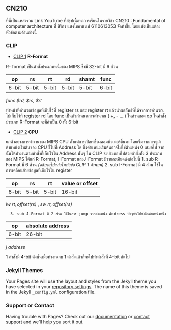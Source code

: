 ## CN210

ที่นี่เป็นแหล่งรวม Link YouTube ที่สรุปเนื้อหาการเรียนในรายวิชา CN210 : Fundamental of computer architecture ที่ สิริกร แสงโชคานนท์ 6110613053 จัดทำขึ้น โดยแบ่งเป็นแต่ละหัวข้อตามด้านล่างนี้


### CLIP

* [CLIP 1](https://youtu.be/4FirKjjTNqQ) **R-Format**

R- format เป็นคำสั่งประเภทหนึ่งของ MIPS ซึ่งมี 32-bit มี 6 ส่วน

|op | rs | rt | rd | shamt | func |
|---|---|---|---|---|---|
|6-bit|5-bit|5-bit|5-bit|5-bit|6-bit|

   
*func $rd, $rs, $rt*
   
ทำหน้าที่คำนวณข้อมูลที่เก็บไว้ที่ register rs และ register rt แล้วนำผลลัพธ์ที่ได้จากการคำนวณไปเก็บไว้ที่ register rd โดย func เป็นตัวกำหนดการคำนวณ ( +, - ,...) ในส่วนของ op ในคำสั่งประเภท R-Format จะมีค่าเป็น 0 ทั้ง 6-bit


* [CLIP 2](https://youtu.be/baCNeNydnZY) **CPU**

ยกตัวอย่างการทำงานของ MIPS CPU ตั้งแต่การเปิดเครื่องคอมพิวเตอร์ขึ้นมา โดยเริ่มจากการดูว่าตำแหน่งเริ่มต้นของ CPU ชี้ไปที่ Address ใด ซึ่งตำแหน่งเริ่มต้นอาจไม่ใช่ตำแหน่ง 0 เสมอไป จากนั้นให้ทำงานตามคำสั่งที่เก็บไว้ใน Address นั้นๆ ใน CLIP จะประกอบไปด้วยคำสั่งทั้ง 3 ประเภท ของ MIPS ได้แก่ R-Format, I-Format และJ-Format มีรายละเอียดดังต่อไปนี้ 
      1. sub R-Format มี 6 ส่วน *(อธิบายไปแล้วในหัวข้อ CLIP 1 ด้านบน)*
      2. sub I-Format มี 4 ส่วน ใช้ในการเคลื่อนย้ายข้อมูลที่เก็ยไว้ใน register
   
|op | rs | rt | value or offset |
|---|---|---|---|
|6-bit|5-bit|5-bit|16-bit|

*lw $rt, offset($rs)* , *sw $rt, offset($rs)*
   
      3. sub J-Format มี 2 ส่วน ใช้ในการ jump จากตำแหน่ง Address ปัจจุบันไปยังอีกตำแหน่งหนึ่ง
   
|op | absolute address |
|---|---|
|6-bit|26-bit|

*j address*

1 คำสั่งมี 4-bit ดังนั้นเมื่อทำงานจบ 1 คำสั่งแล้วก็จะไปทำคำสั่งที่ 4-bit ถัดไป 



### Jekyll Themes

Your Pages site will use the layout and styles from the Jekyll theme you have selected in your [repository settings](https://github.com/SirikornBeauty/CN210-CLIP/settings). The name of this theme is saved in the Jekyll `_config.yml` configuration file.

### Support or Contact

Having trouble with Pages? Check out our [documentation](https://help.github.com/categories/github-pages-basics/) or [contact support](https://github.com/contact) and we’ll help you sort it out.
